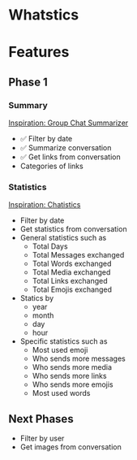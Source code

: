 # Whatstics

# Features

## Phase 1

### Summary

[Inspiration: Group Chat Summarizer](https://github.com/omer-go/group_chat_summarizer)

- ✅ Filter by date
- ✅ Summarize conversation
- ✅ Get links from conversation
- Categories of links


### Statistics

[Inspiration: Chatistics](https://chatistics.vercel.app/)

- Filter by date
- Get statistics from conversation
- General statistics such as
  - Total Days
  - Total Messages exchanged
  - Total Words exchanged
  - Total Media exchanged
  - Total Links exchanged
  - Total Emojis exchanged
- Statics by
  - year
  - month
  - day
  - hour
- Specific statistics such as
  - Most used emoji
  - Who sends more messages
  - Who sends more media
  - Who sends more links
  - Who sends more emojis
  - Most used words

## Next Phases

- Filter by user
- Get images from conversation